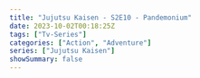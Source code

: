```yaml
---
title: "Jujutsu Kaisen - S2E10 - Pandemonium"
date: 2023-10-02T00:18:25Z
tags: ["Tv-Series"]
categories: ["Action", "Adventure"]
series: ["Jujutsu Kaisen"]
showSummary: false
---
```


  <mux-player stream-type="on-demand"
  src="https://kp3d-my.sharepoint.com/personal/ryoo_kp3d_onmicrosoft_com/_layouts/15/download.aspx?share=EbnkI7MtiGlNo37mOruEOgMBKvvmiEodD4Z9Om_BC-6u4A" metadata-video-title="Jujutsu Kaisen - S2E10 - Pandemonium" prefer-playback="mse" controls>
  </mux-player>
  
  
  <script src="https://cdn.jsdelivr.net/npm/@mux/mux-player"></script>
  
   <script id="nSG1obvwYuMdDZBH7TbNH601jUKuFVEWfOodtD9e8Icw" type="application/ld+json">
 {
  "@context": "https://schema.org/",
  "@type": "VideoObject",
  "name": "Jujutsu Kaisen - S2E10 - Pandemonium",
  "contentUrl": "https://stream.mux.com/nSG1obvwYuMdDZBH7TbNH601jUKuFVEWfOodtD9e8Icw.m3u8",
  "thumbnailUrl": "https://graph.org/file/fccbbe529105363755e15.jpg?width=314&fit_mode=preserve&time=25",
  "uploadDate": "2023-10-02T00:18:25Z",
}

</script>
